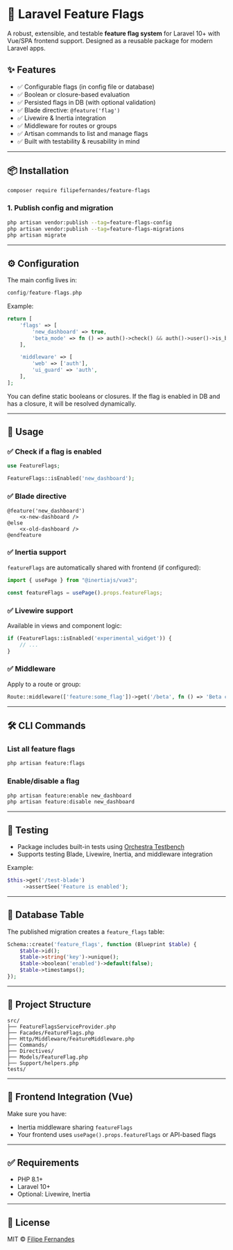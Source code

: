 # 🔀 Laravel Feature Flags

A robust, extensible, and testable **feature flag system** for Laravel 10+ with Vue/SPA frontend support. Designed as a reusable package for modern Laravel apps.

## ✨ Features

- ✅ Configurable flags (in config file or database)
- ✅ Boolean or closure-based evaluation
- ✅ Persisted flags in DB (with optional validation)
- ✅ Blade directive: `@feature('flag')`
- ✅ Livewire & Inertia integration
- ✅ Middleware for routes or groups
- ✅ Artisan commands to list and manage flags
- ✅ Built with testability & reusability in mind

---

## 📦 Installation

```bash
composer require filipefernandes/feature-flags
```

### 1. Publish config and migration

```bash
php artisan vendor:publish --tag=feature-flags-config
php artisan vendor:publish --tag=feature-flags-migrations
php artisan migrate
```

---

## ⚙️ Configuration

The main config lives in:

```php
config/feature-flags.php
```

Example:

```php
return [
    'flags' => [
        'new_dashboard' => true,
        'beta_mode' => fn () => auth()->check() && auth()->user()->is_beta,
    ],

    'middleware' => [
        'web' => ['auth'],
        'ui_guard' => 'auth',
    ],
];
```

You can define static booleans or closures. If the flag is enabled in DB and has a closure, it will be resolved dynamically.

---

## 🧪 Usage

### ✅ Check if a flag is enabled

```php
use FeatureFlags;

FeatureFlags::isEnabled('new_dashboard');
```

### ✅ Blade directive

```blade
@feature('new_dashboard')
    <x-new-dashboard />
@else
    <x-old-dashboard />
@endfeature
```

### ✅ Inertia support

`featureFlags` are automatically shared with frontend (if configured):

```js
import { usePage } from "@inertiajs/vue3";

const featureFlags = usePage().props.featureFlags;
```

### ✅ Livewire support

Available in views and component logic:

```php
if (FeatureFlags::isEnabled('experimental_widget')) {
    // ...
}
```

### ✅ Middleware

Apply to a route or group:

```php
Route::middleware(['feature:some_flag'])->get('/beta', fn () => 'Beta content');
```

---

## 🛠 CLI Commands

### List all feature flags

```bash
php artisan feature:flags
```

### Enable/disable a flag

```bash
php artisan feature:enable new_dashboard
php artisan feature:disable new_dashboard
```

---

## 🧪 Testing

- Package includes built-in tests using [Orchestra Testbench](https://github.com/orchestral/testbench)
- Supports testing Blade, Livewire, Inertia, and middleware integration

Example:

```php
$this->get('/test-blade')
     ->assertSee('Feature is enabled');
```

---

## 🧱 Database Table

The published migration creates a `feature_flags` table:

```php
Schema::create('feature_flags', function (Blueprint $table) {
    $table->id();
    $table->string('key')->unique();
    $table->boolean('enabled')->default(false);
    $table->timestamps();
});
```

---

## 📂 Project Structure

```
src/
├── FeatureFlagsServiceProvider.php
├── Facades/FeatureFlags.php
├── Http/Middleware/FeatureMiddleware.php
├── Commands/
├── Directives/
├── Models/FeatureFlag.php
├── Support/helpers.php
tests/
```

---

## 🧩 Frontend Integration (Vue)

Make sure you have:

- Inertia middleware sharing `featureFlags`
- Your frontend uses `usePage().props.featureFlags` or API-based flags

---

## ✅ Requirements

- PHP 8.1+
- Laravel 10+
- Optional: Livewire, Inertia

---

## 📜 License

MIT © [Filipe Fernandes](https://github.com/filipefernandes)
